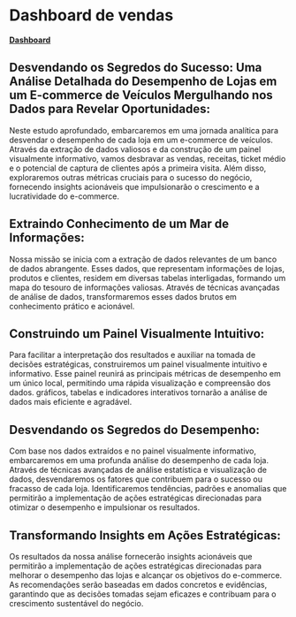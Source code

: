 # Dashboard de vendas
[**Dashboard**](https://public.tableau.com/shared/DS3PRD2ZK?:display_count=n&:origin=viz_share_link)

## Desvendando os Segredos do Sucesso: Uma Análise Detalhada do Desempenho de Lojas em um E-commerce de Veículos Mergulhando nos Dados para Revelar Oportunidades:

Neste estudo aprofundado, embarcaremos em uma jornada analítica para desvendar o desempenho de cada loja em um e-commerce de veículos. Através da extração de dados valiosos e da construção de um painel visualmente informativo, vamos desbravar as vendas, receitas, ticket médio e o potencial de captura de clientes após a primeira visita. Além disso, exploraremos outras métricas cruciais para o sucesso do negócio, fornecendo insights acionáveis que impulsionarão o crescimento e a lucratividade do e-commerce.

## Extraindo Conhecimento de um Mar de Informações:

Nossa missão se inicia com a extração de dados relevantes de um banco de dados abrangente. Esses dados, que representam informações de lojas, produtos e clientes, residem em diversas tabelas interligadas, formando um mapa do tesouro de informações valiosas. Através de técnicas avançadas de análise de dados, transformaremos esses dados brutos em conhecimento prático e acionável.

## Construindo um Painel Visualmente Intuitivo:

Para facilitar a interpretação dos resultados e auxiliar na tomada de decisões estratégicas, construiremos um painel visualmente intuitivo e informativo. Esse painel reunirá as principais métricas de desempenho em um único local, permitindo uma rápida visualização e compreensão dos dados. gráficos, tabelas e indicadores interativos tornarão a análise de dados mais eficiente e agradável.

## Desvendando os Segredos do Desempenho:

Com base nos dados extraídos e no painel visualmente informativo, embarcaremos em uma profunda análise do desempenho de cada loja. Através de técnicas avançadas de análise estatística e visualização de dados, desvendaremos os fatores que contribuem para o sucesso ou fracasso de cada loja. Identificaremos tendências, padrões e anomalias que permitirão a implementação de ações estratégicas direcionadas para otimizar o desempenho e impulsionar os resultados.

## Transformando Insights em Ações Estratégicas:

Os resultados da nossa análise fornecerão insights acionáveis que permitirão a implementação de ações estratégicas direcionadas para melhorar o desempenho das lojas e alcançar os objetivos do e-commerce. As recomendações serão baseadas em dados concretos e evidências, garantindo que as decisões tomadas sejam eficazes e contribuam para o crescimento sustentável do negócio.
